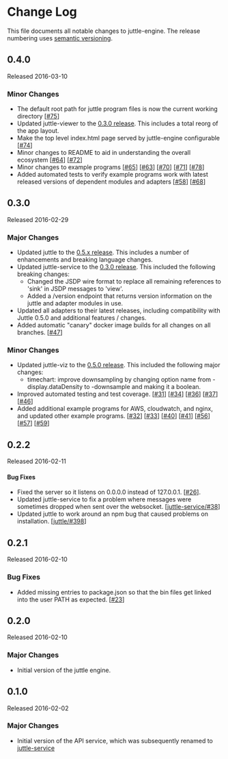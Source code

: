 # Change Log
This file documents all notable changes to juttle-engine. The release numbering uses [semantic versioning](http://semver.org).

## 0.4.0
Released 2016-03-10

### Minor Changes
- The default root path for juttle program files is now the current working directory [[#75](https://github.com/juttle/juttle-engine/pull/75)]
- Updated juttle-viewer to the [0.3.0 release](https://github.com/juttle/juttle-viewer/releases/tag/v0.3.0).
This includes a total reorg of the app layout.
- Make the top level index.html page served by juttle-engine configurable [[#74](https://github.com/juttle/juttle-engine/pull/74)]
- Minor changes to README to aid in understanding the overall ecosystem [[#64](https://github.com/juttle/juttle-engine/pull/64)] [[#72](https://github.com/juttle/juttle-engine/pull/72)]
- Minor changes to example programs [[#65](https://github.com/juttle/juttle-engine/pull/65)] [[#63](https://github.com/juttle/juttle-engine/pull/63)] [[#70](https://github.com/juttle/juttle-engine/pull/70)] [[#71](https://github.com/juttle/juttle-engine/pull/71)] [[#78](https://github.com/juttle/juttle-engine/pull/78)]
- Added automated tests to verify example programs work with latest released versions of dependent modules and adapters [[#58](https://github.com/juttle/juttle-engine/pull/58)] [[#68](https://github.com/juttle/juttle-engine/pull/68)]

## 0.3.0
Released 2016-02-29

### Major Changes

- Updated juttle to the [0.5.x release](https://github.com/juttle/juttle/releases/tag/v0.5.0). This includes a number of enhancements and breaking language changes.
- Updated juttle-service to the [0.3.0 release](https://github.com/juttle/juttle-service/releases/tag/v0.3.0). This included the following breaking changes:
  - Changed the JSDP wire format to replace all remaining references to 'sink' in JSDP messages to 'view'.
  - Added a /version endpoint that returns version information on the juttle and adapter modules in use.
- Updated all adapters to their latest releases, including compatibility with Juttle 0.5.0 and additional features / changes.
- Added automatic "canary" docker image builds for all changes on all branches. [[#47](https://github.com/juttle/juttle-engine/issues/47)]

### Minor Changes
- Updated juttle-viz to the [0.5.0 release](https://github.com/juttle/juttle-viz/releases/tag/v0.5.0). This included the following major changes:
  - timechart: improve downsampling by changing option name from -display.dataDensity to -downsample and making it a boolean.
- Improved automated testing and test coverage. [[#31](https://github.com/juttle/juttle-engine/issues/31)] [[#34](https://github.com/juttle/juttle-engine/issues/34)] [[#36](https://github.com/juttle/juttle-engine/issues/36)] [[#37](https://github.com/juttle/juttle-engine/issues/37)] [[#46](https://github.com/juttle/juttle-engine/issues/46)]
- Added additional example programs for AWS, cloudwatch, and nginx, and updated other example programs. [[#32](https://github.com/juttle/juttle-engine/issues/32)] [[#33](https://github.com/juttle/juttle-engine/issues/33)] [[#40](https://github.com/juttle/juttle-engine/issues/40)] [[#41](https://github.com/juttle/juttle-engine/issues/41)] [[#56](https://github.com/juttle/juttle-engine/issues/56)] [[#57](https://github.com/juttle/juttle-engine/issues/57)] [[#59](https://github.com/juttle/juttle-engine/issues/59)]

## 0.2.2
Released 2016-02-11

#### Bug Fixes
- Fixed the server so it listens on 0.0.0.0 instead of 127.0.0.1. [[#26](https://github.com/juttle/juttle-engine/issues/26)].
- Updated juttle-service to fix a problem where messages were sometimes dropped when sent over the websocket. [[juttle-service/#38](https://github.com/juttle/juttle-service/pull/38)]
- Updated juttle to work around an npm bug that caused problems on installation. [[juttle/#398](https://github.com/juttle/juttle/pull/398)]

## 0.2.1
Released 2016-02-10

### Bug Fixes
- Added missing entries to package.json so that the bin files get linked into the user PATH as expected. [[#23](https://github.com/juttle/juttle-engine/pull/23)]

## 0.2.0
Released 2016-02-10

### Major Changes
- Initial version of the juttle engine.

## 0.1.0
Released 2016-02-02

### Major Changes
- Initial version of the API service, which was subsequently renamed to [juttle-service](https://github.com/juttle/juttle-service)
